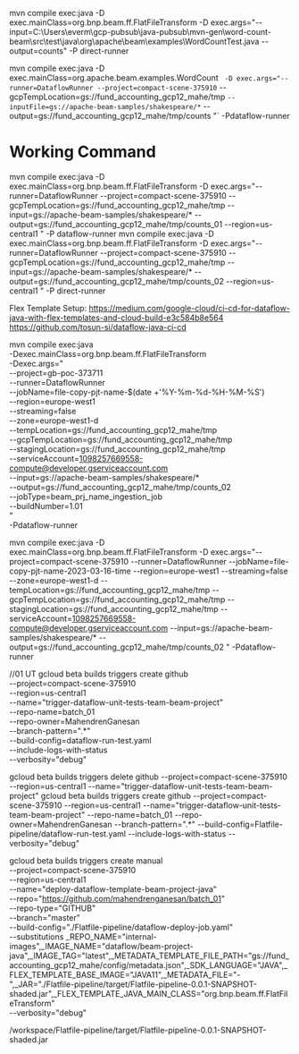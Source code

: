 mvn compile exec:java -D exec.mainClass=org.bnp.beam.ff.FlatFileTransform -D exec.args="--input=C:\Users\everm\gcp-pubsub\java-pubsub\mvn-gen\word-count-beam\src\test\java\org\apache\beam\examples\WordCountTest.java --output=counts" -P direct-runner


mvn compile exec:java -D exec.mainClass=org.apache.beam.examples.WordCount `
-D exec.args="--runner=DataflowRunner --project=compact-scene-375910`
--gcpTempLocation=gs://fund_accounting_gcp12_mahe/tmp `
--inputFile=gs://apache-beam-samples/shakespeare/* `
--output=gs://fund_accounting_gcp12_mahe/tmp/counts "`
-Pdataflow-runner


# Working Command
mvn compile exec:java -D exec.mainClass=org.bnp.beam.ff.FlatFileTransform -D exec.args="--runner=DataflowRunner --project=compact-scene-375910 --gcpTempLocation=gs://fund_accounting_gcp12_mahe/tmp --input=gs://apache-beam-samples/shakespeare/* --output=gs://fund_accounting_gcp12_mahe/tmp/counts_01 --region=us-central1 " -P dataflow-runner
mvn compile exec:java -D exec.mainClass=org.bnp.beam.ff.FlatFileTransform -D exec.args="--runner=DataflowRunner --project=compact-scene-375910 --gcpTempLocation=gs://fund_accounting_gcp12_mahe/tmp --input=gs://apache-beam-samples/shakespeare/* --output=gs://fund_accounting_gcp12_mahe/tmp/counts_02 --region=us-central1 " -P direct-runner



Flex Template Setup:
https://medium.com/google-cloud/ci-cd-for-dataflow-java-with-flex-templates-and-cloud-build-e3c584b8e564
https://github.com/tosun-si/dataflow-java-ci-cd

mvn compile exec:java \
-Dexec.mainClass=org.bnp.beam.ff.FlatFileTransform \
-Dexec.args=" \
--project=gb-poc-373711 \
--runner=DataflowRunner \
--jobName=file-copy-pjt-name-$(date +'%Y-%m-%d-%H-%M-%S') \
--region=europe-west1 \
--streaming=false \
--zone=europe-west1-d \
--tempLocation=gs://fund_accounting_gcp12_mahe/tmp \
--gcpTempLocation=gs://fund_accounting_gcp12_mahe/tmp \
--stagingLocation=gs://fund_accounting_gcp12_mahe/tmp \
--serviceAccount=1098257669558-compute@developer.gserviceaccount.com \
--input=gs://apache-beam-samples/shakespeare/* \
--output=gs://fund_accounting_gcp12_mahe/tmp/counts_02 \
--jobType=beam_prj_name_ingestion_job \
--buildNumber=1.01 \
" \
-Pdataflow-runner

mvn compile exec:java -D exec.mainClass=org.bnp.beam.ff.FlatFileTransform  -D exec.args="--project=compact-scene-375910 --runner=DataflowRunner --jobName=file-copy-pjt-name-2023-03-16-time --region=europe-west1 --streaming=false --zone=europe-west1-d --tempLocation=gs://fund_accounting_gcp12_mahe/tmp --gcpTempLocation=gs://fund_accounting_gcp12_mahe/tmp --stagingLocation=gs://fund_accounting_gcp12_mahe/tmp --serviceAccount=1098257669558-compute@developer.gserviceaccount.com --input=gs://apache-beam-samples/shakespeare/* --output=gs://fund_accounting_gcp12_mahe/tmp/counts_02 " -Pdataflow-runner


//01 UT
gcloud beta builds triggers create github \
--project=compact-scene-375910 \
--region=us-central1 \
--name="trigger-dataflow-unit-tests-team-beam-project" \
--repo-name=batch_01 \
--repo-owner=MahendrenGanesan \
--branch-pattern=".*" \
--build-config=dataflow-run-test.yaml \
--include-logs-with-status \
--verbosity="debug"

gcloud beta builds triggers delete  github --project=compact-scene-375910 --region=us-central1 --name="trigger-dataflow-unit-tests-team-beam-project" 
gcloud beta builds triggers create github --project=compact-scene-375910 --region=us-central1 --name="trigger-dataflow-unit-tests-team-beam-project" --repo-name=batch_01 --repo-owner=MahendrenGanesan --branch-pattern=".*" --build-config=Flatfile-pipeline/dataflow-run-test.yaml --include-logs-with-status --verbosity="debug"


gcloud beta builds triggers create manual \
--project=compact-scene-375910 \
--region=us-central1 \
--name="deploy-dataflow-template-beam-project-java" \
--repo="https://github.com/mahendrenganesan/batch_01" \
--repo-type="GITHUB" \
--branch="master" \
--build-config="./Flatfile-pipeline/dataflow-deploy-job.yaml" \
--substitutions _REPO_NAME="internal-images",_IMAGE_NAME="dataflow/beam-project-java",_IMAGE_TAG="latest",_METADATA_TEMPLATE_FILE_PATH="gs://fund_accounting_gcp12_mahe/config/metadata.json",_SDK_LANGUAGE="JAVA",_FLEX_TEMPLATE_BASE_IMAGE="JAVA11",_METADATA_FILE="-",_JAR="./Flatfile-pipeline/target/Flatfile-pipeline-0.0.1-SNAPSHOT-shaded.jar",_FLEX_TEMPLATE_JAVA_MAIN_CLASS="org.bnp.beam.ff.FlatFileTransform" \
--verbosity="debug"

/workspace/Flatfile-pipeline/target/Flatfile-pipeline-0.0.1-SNAPSHOT-shaded.jar
